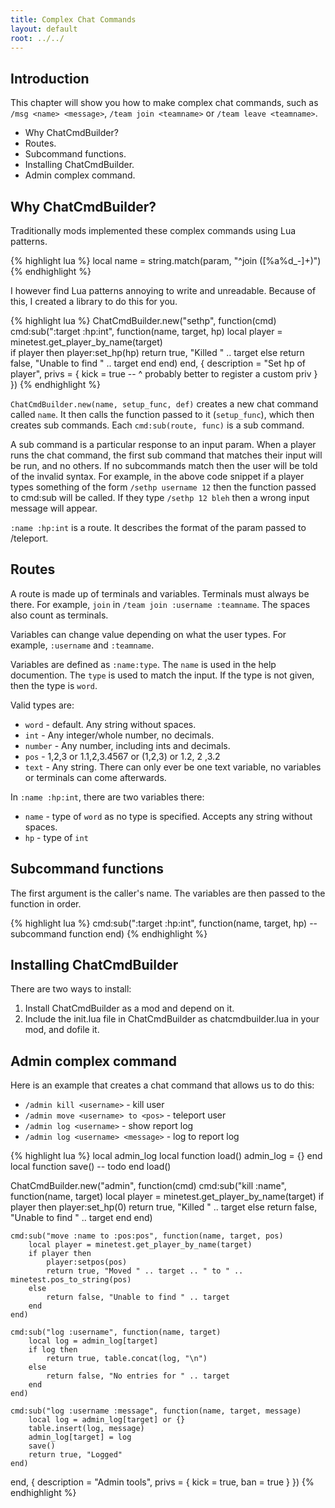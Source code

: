 ```yaml
---
title: Complex Chat Commands
layout: default
root: ../../
---
```


## Introduction

This chapter will show you how to make complex chat commands, such as
`/msg <name> <message>`, `/team join <teamname>` or `/team leave <teamname>`.

* Why ChatCmdBuilder?
* Routes.
* Subcommand functions.
* Installing ChatCmdBuilder.
* Admin complex command.

## Why ChatCmdBuilder?

Traditionally mods implemented these complex commands using Lua patterns.

{% highlight lua %}
local name = string.match(param, "^join ([%a%d_-]+)")
{% endhighlight %}

I however find Lua patterns annoying to write and unreadable.
Because of this, I created a library to do this for you.

{% highlight lua %}
ChatCmdBuilder.new("sethp", function(cmd)
    cmd:sub(":target :hp:int", function(name, target, hp)
        local player = minetest.get_player_by_name(target)        
        if player then
            player:set_hp(hp)
            return true, "Killed " .. target
        else
            return false, "Unable to find " .. target
        end
    end)
end, {
    description = "Set hp of player",
    privs = {
        kick = true
        -- ^ probably better to register a custom priv
    }
})
{% endhighlight %}

`ChatCmdBuilder.new(name, setup_func, def)` creates a new chat command called
`name`. It then calls the function passed to it (`setup_func`), which then creates
sub commands. Each `cmd:sub(route, func)` is a sub command.

A sub command is a particular response to an input param. When a player runs
the chat command, the first sub command that matches their input will be run,
and no others. If no subcommands match then the user will be told of the invalid
syntax. For example, in the above code snippet if a player
types something of the form `/sethp username 12` then the function passed
to cmd:sub will be called. If they type `/sethp 12 bleh` then a wrong
input message will appear.

`:name :hp:int` is a route. It describes the format of the param passed to /teleport.

## Routes

A route is made up of terminals and variables. Terminals must always be there.
For example, `join` in `/team join :username :teamname`. The spaces also count
as terminals.

Variables can change value depending on what the user types. For example, `:username`
and `:teamname`.

Variables are defined as `:name:type`. The `name` is used in the help documention.
The `type` is used to match the input. If the type is not given, then the type is
`word`.

Valid types are:

* `word`   - default. Any string without spaces.
* `int`    - Any integer/whole number, no decimals.
* `number` - Any number, including ints and decimals.
* `pos`    - 1,2,3 or 1.1,2,3.4567 or (1,2,3) or 1.2, 2 ,3.2
* `text`   - Any string. There can only ever be one text variable,
             no variables or terminals can come afterwards.

In `:name :hp:int`, there are two variables there:

* `name` - type of `word` as no type is specified. Accepts any string without spaces.
* `hp` - type of `int`

## Subcommand functions

The first argument is the caller's name. The variables are then passed to the
function in order.

{% highlight lua %}
cmd:sub(":target :hp:int", function(name, target, hp)
    -- subcommand function
end)
{% endhighlight %}

## Installing ChatCmdBuilder

There are two ways to install:

1. Install ChatCmdBuilder as a mod and depend on it.
2. Include the init.lua file in ChatCmdBuilder as chatcmdbuilder.lua in your mod,
   and dofile it.

## Admin complex command

Here is an example that creates a chat command that allows us to do this:

* `/admin kill <username>` - kill user
* `/admin move <username> to <pos>` - teleport user
* `/admin log <username>` - show report log
* `/admin log <username> <message>` - log to report log

{% highlight lua %}
local admin_log
local function load()
    admin_log = {}
end
local function save()
    -- todo
end
load()

ChatCmdBuilder.new("admin", function(cmd)
    cmd:sub("kill :name", function(name, target)
        local player = minetest.get_player_by_name(target)
        if player then
            player:set_hp(0)
            return true, "Killed " .. target
        else
            return false, "Unable to find " .. target
        end
    end)

    cmd:sub("move :name to :pos:pos", function(name, target, pos)
        local player = minetest.get_player_by_name(target)
        if player then
            player:setpos(pos)
            return true, "Moved " .. target .. " to " .. minetest.pos_to_string(pos)
        else
            return false, "Unable to find " .. target
        end
    end)

    cmd:sub("log :username", function(name, target)
        local log = admin_log[target]
        if log then
            return true, table.concat(log, "\n")
        else
            return false, "No entries for " .. target
        end
    end)

    cmd:sub("log :username :message", function(name, target, message)
        local log = admin_log[target] or {}
        table.insert(log, message)
        admin_log[target] = log
        save()
        return true, "Logged"
    end)
end, {
    description = "Admin tools",
    privs = {
        kick = true,
        ban = true
    }
})
{% endhighlight %}
